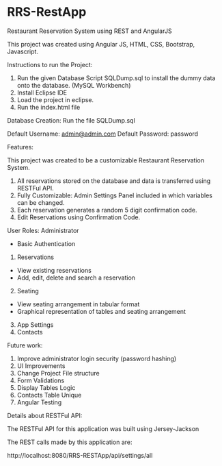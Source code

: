 # RRS-RestApp

Restaurant Reservation System using REST and AngularJS

This project was created using Angular JS, HTML, CSS, Bootstrap, Javascript. 

Instructions to run the Project: 

1) Run the given Database Script SQLDump.sql to install the dummy data onto the database. (MySQL Workbench)
2) Install Eclipse IDE
3) Load the project in eclipse. 
4) Run the index.html file

Database Creation: 
Run the file SQLDump.sql

Default Username: admin@admin.com
Default Password: password

Features: 

This project was created to be a customizable Restaurant Reservation System.  

1) All reservations stored on the database and data is transferred using RESTFul API.  
2) Fully Customizable: Admin Settings Panel included in which variables can be changed.
3) Each reservation generates a random 5 digit confirmation code.
4) Edit Reservations using Confirmation Code.


User Roles: 
Administrator 
 - Basic Authentication

1) Reservations
 - View existing reservations
 - Add, edit, delete and search a reservation

2) Seating
 - View seating arrangement in tabular format
 - Graphical representation of tables and seating arrangement

3) App Settings
4) Contacts

Future work: 
1) Improve administrator login security (password hashing) 
2) UI Improvements
3) Change Project File structure
4) Form Validations
5) Display Tables Logic
5) Contacts Table Unique
6) Angular Testing
  
Details about RESTFul API: 

The RESTFul API for this application was built using Jersey-Jackson

The REST calls made by this application are: 

http://localhost:8080/RRS-RESTApp/api/settings/all